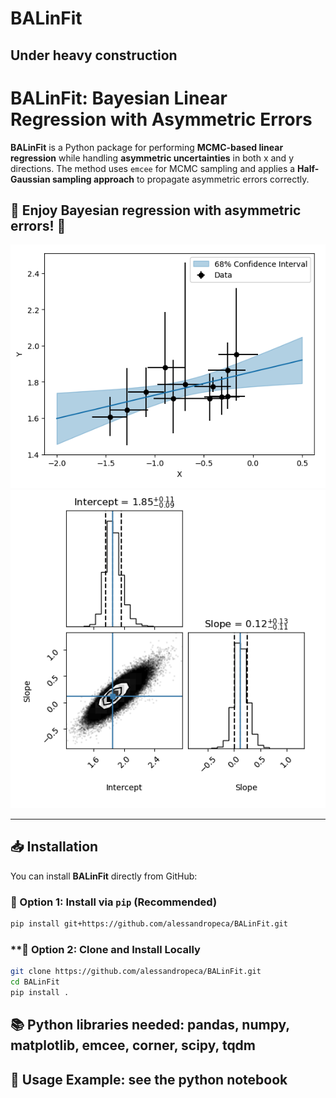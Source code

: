 # BALinFit
## Under heavy construction


# **BALinFit: Bayesian Linear Regression with Asymmetric Errors**
**BALinFit** is a Python package for performing **MCMC-based linear regression** while handling **asymmetric uncertainties** in both x and y directions. The method uses `emcee` for MCMC sampling and applies a **Half-Gaussian sampling approach** to propagate asymmetric errors correctly.

## 🚀 Enjoy Bayesian regression with asymmetric errors! 🚀

![Example Plot](fit_results.png)
![Example Plot](corner_results.png)

---

## **📥 Installation**

You can install **BALinFit** directly from GitHub:

### **🔹 Option 1: Install via `pip` (Recommended)**
```bash
pip install git+https://github.com/alessandropeca/BALinFit.git
```

### **🔹 Option 2: Clone and Install Locally
```bash
git clone https://github.com/alessandropeca/BALinFit.git
cd BALinFit
pip install .
```

## 📚 Python libraries needed: pandas, numpy, matplotlib, emcee, corner, scipy, tqdm

## 🚀 Usage Example: see the python notebook


